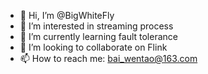 - 👋 Hi, I’m @BigWhiteFly
- 👀 I’m interested in streaming process
- 🌱 I’m currently learning fault tolerance
- 💞️ I’m looking to collaborate on Flink
- 📫 How to reach me: bai_wentao@163.com

<!---
BigWhiteFly/BigWhiteFly is a ✨ special ✨ repository because its `README.md` (this file) appears on your GitHub profile.
You can click the Preview link to take a look at your changes.
--->
